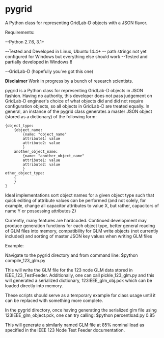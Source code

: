 # pygrid
A Python class for representing GridLab-D objects with a JSON flavor.

Requirements:

--Python 2.7.6, 3.1+

--Tested and Developed in Linux, Ubuntu 14.4+ -- path strings not yet configured for Windows but everything else should work
--Tested and partially developed in Windows 8

--GridLab-D (hopefully you've got this one)

**Disclaimer** Work in progress by a bunch of research scientists.

pygrid is a Python class for representing GridLab-D objects in JSON fashion. Having no authority, this developer does not pass judgement on GridLab-D engineer's choice of what objects did and did not require configuration objects, so all objects in GridLab-D are treated equally. In general, an instance of the pygrid class generates a master JSON object (stored as a dictionary) of the following form:

    {object_type:
        {object_name:
            {name: "object_name"
            attribute1: value
            attribute2: value
            }
        another_object_name:
            {name: "another_object_name"
            attribute1: value
            attribute2: value
            }
    other_object_type:
        {
        }
    }
    
Ideal implementations sort object names for a given object type such that quick editing of attribute values can be performed (and not solely, for example, change all capacitor attributes to value X, but rather, capacitors of name Y or possessing attributes Z)

Currently, many features are hardcoded. Continued development may produce generation functions for each object type, better general reading of GLM files into memory, compatibility for GLM write objects (not currently included) and sorting of master JSON key values when writing GLM files

Example:

Navigate to the pygrid directory and from command line:
    $python compile_123_glm.py
    
This will write the GLM file for the 123 node GLM data stored in IEEE_123_TestFeeder. Additionally, one can call pickle_123_glm.py and this will generated a serialized dictionary, 123IEEE_glm_obj.pck which can be loaded directly into memory.

These scripts should serve as a temporary example for class usage until it can be replaced with something more complete.

In the pygrid directory, once having generating the serialized glm file using 123IEEE_glm_object.pck, one can try calling:
    $python percentload.py 0.85
    
This will generate a similarly named GLM file at 85% nominal load as specified in the IEEE 123 Node Test Feeder documentation.
    

